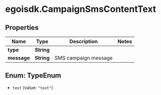 # egoisdk.CampaignSmsContentText

## Properties

Name | Type | Description | Notes
------------ | ------------- | ------------- | -------------
**type** | **String** |  | 
**message** | **String** | SMS campaign message | 



## Enum: TypeEnum


* `text` (value: `"text"`)




